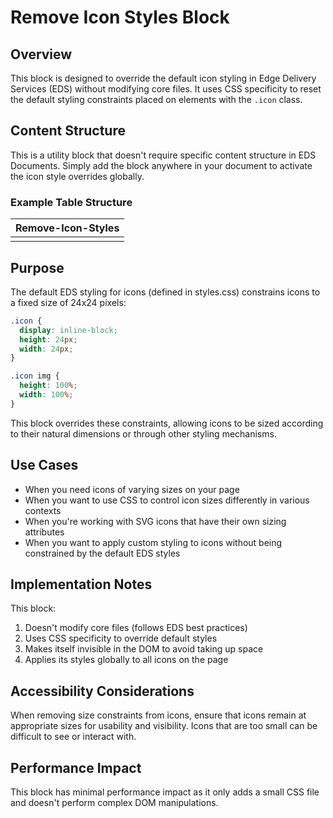 # Remove Icon Styles Block

## Overview

This block is designed to override the default icon styling in Edge Delivery Services (EDS) without modifying core files. It uses CSS specificity to reset the default styling constraints placed on elements with the `.icon` class.

## Content Structure

This is a utility block that doesn't require specific content structure in EDS Documents. Simply add the block anywhere in your document to activate the icon style overrides globally.

### Example Table Structure

| Remove-Icon-Styles |
| ------------------ |
|                    |

## Purpose

The default EDS styling for icons (defined in styles.css) constrains icons to a fixed size of 24x24 pixels:

```css
.icon {
  display: inline-block;
  height: 24px;
  width: 24px;
}

.icon img {
  height: 100%;
  width: 100%;
}
```

This block overrides these constraints, allowing icons to be sized according to their natural dimensions or through other styling mechanisms.

## Use Cases

- When you need icons of varying sizes on your page
- When you want to use CSS to control icon sizes differently in various contexts
- When you're working with SVG icons that have their own sizing attributes
- When you want to apply custom styling to icons without being constrained by the default EDS styles

## Implementation Notes

This block:
1. Doesn't modify core files (follows EDS best practices)
2. Uses CSS specificity to override default styles
3. Makes itself invisible in the DOM to avoid taking up space
4. Applies its styles globally to all icons on the page


## Accessibility Considerations

When removing size constraints from icons, ensure that icons remain at appropriate sizes for usability and visibility. Icons that are too small can be difficult to see or interact with.

## Performance Impact

This block has minimal performance impact as it only adds a small CSS file and doesn't perform complex DOM manipulations.
